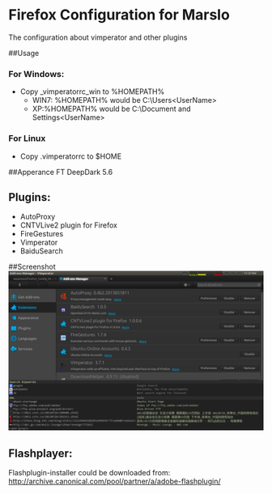 Firefox Configuration for Marslo
=================

The configuration about vimperator and other plugins

##Usage
### For Windows:
- Copy _vimperatorrc_win to %HOMEPATH%      
    - WIN7: %HOMEPATH% would be C:\Users\<UserName>        
    - XP:%HOMEPATH% would be C:\Document and Settings\<UserName>    

### For Linux
- Copy .vimperatorrc to $HOME

##Apperance
FT DeepDark 5.6

## Plugins:
- AutoProxy
- CNTVLive2 plugin for Firefox
- FireGestures
- Vimperator
- BaiduSearch

##Screenshot
![My_Firefox_Addons](https://github.com/woainvzu/Firefox_Config_Marslo/blob/master/firefox_addons.png?raw=true)

## Flashplayer:
Flashplugin-installer could be downloaded from: http://archive.canonical.com/pool/partner/a/adobe-flashplugin/
